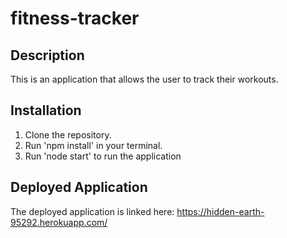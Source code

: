 # fitness-tracker

## Description
This is an application that allows the user to track their workouts. 

## Installation
1. Clone the repository. 
2. Run 'npm install' in your terminal. 
3. Run 'node start' to run the application

## Deployed Application
The deployed application is linked here: https://hidden-earth-95292.herokuapp.com/
